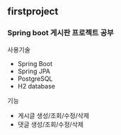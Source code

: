 ## firstproject

### Spring boot 게시판 프로젝트 공부

사용기술
- Spring Boot
- Spring JPA
- PostgreSQL
- H2 database

기능
- 게시글 생성/조회/수정/삭제
- 댓글 생성/조회/수정/삭제

